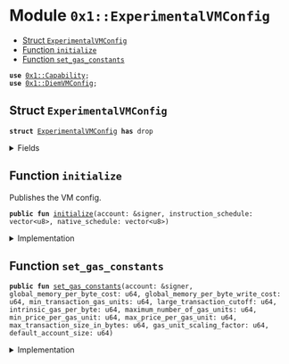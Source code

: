 
<a name="0x1_ExperimentalVMConfig"></a>

# Module `0x1::ExperimentalVMConfig`



-  [Struct `ExperimentalVMConfig`](#0x1_ExperimentalVMConfig_ExperimentalVMConfig)
-  [Function `initialize`](#0x1_ExperimentalVMConfig_initialize)
-  [Function `set_gas_constants`](#0x1_ExperimentalVMConfig_set_gas_constants)


<pre><code><b>use</b> <a href="../../../../../../../experimental/releases/artifacts/current/build/MoveStdlib/docs/Capability.md#0x1_Capability">0x1::Capability</a>;
<b>use</b> <a href="../../../../../../../experimental/releases/artifacts/current/build/CoreFramework/docs/DiemVMConfig.md#0x1_DiemVMConfig">0x1::DiemVMConfig</a>;
</code></pre>



<a name="0x1_ExperimentalVMConfig_ExperimentalVMConfig"></a>

## Struct `ExperimentalVMConfig`



<pre><code><b>struct</b> <a href="ExperimentalVMConfig.md#0x1_ExperimentalVMConfig">ExperimentalVMConfig</a> <b>has</b> drop
</code></pre>



<details>
<summary>Fields</summary>


<dl>
<dt>
<code>dummy_field: bool</code>
</dt>
<dd>

</dd>
</dl>


</details>

<a name="0x1_ExperimentalVMConfig_initialize"></a>

## Function `initialize`

Publishes the VM config.


<pre><code><b>public</b> <b>fun</b> <a href="ExperimentalVMConfig.md#0x1_ExperimentalVMConfig_initialize">initialize</a>(account: &signer, instruction_schedule: vector&lt;u8&gt;, native_schedule: vector&lt;u8&gt;)
</code></pre>



<details>
<summary>Implementation</summary>


<pre><code><b>public</b> <b>fun</b> <a href="ExperimentalVMConfig.md#0x1_ExperimentalVMConfig_initialize">initialize</a>(
    account: &signer,
    instruction_schedule: vector&lt;u8&gt;,
    native_schedule: vector&lt;u8&gt;,
) {
    <a href="../../../../../../../experimental/releases/artifacts/current/build/CoreFramework/docs/DiemVMConfig.md#0x1_DiemVMConfig_initialize">DiemVMConfig::initialize</a>&lt;<a href="ExperimentalVMConfig.md#0x1_ExperimentalVMConfig">ExperimentalVMConfig</a>&gt;(account, instruction_schedule, native_schedule);
    <a href="../../../../../../../experimental/releases/artifacts/current/build/MoveStdlib/docs/Capability.md#0x1_Capability_create">Capability::create</a>&lt;<a href="ExperimentalVMConfig.md#0x1_ExperimentalVMConfig">ExperimentalVMConfig</a>&gt;(account, &<a href="ExperimentalVMConfig.md#0x1_ExperimentalVMConfig">ExperimentalVMConfig</a> {});
}
</code></pre>



</details>

<a name="0x1_ExperimentalVMConfig_set_gas_constants"></a>

## Function `set_gas_constants`



<pre><code><b>public</b> <b>fun</b> <a href="ExperimentalVMConfig.md#0x1_ExperimentalVMConfig_set_gas_constants">set_gas_constants</a>(account: &signer, global_memory_per_byte_cost: u64, global_memory_per_byte_write_cost: u64, min_transaction_gas_units: u64, large_transaction_cutoff: u64, intrinsic_gas_per_byte: u64, maximum_number_of_gas_units: u64, min_price_per_gas_unit: u64, max_price_per_gas_unit: u64, max_transaction_size_in_bytes: u64, gas_unit_scaling_factor: u64, default_account_size: u64)
</code></pre>



<details>
<summary>Implementation</summary>


<pre><code><b>public</b> <b>fun</b> <a href="ExperimentalVMConfig.md#0x1_ExperimentalVMConfig_set_gas_constants">set_gas_constants</a>(
    account: &signer,
    global_memory_per_byte_cost: u64,
    global_memory_per_byte_write_cost: u64,
    min_transaction_gas_units: u64,
    large_transaction_cutoff: u64,
    intrinsic_gas_per_byte: u64,
    maximum_number_of_gas_units: u64,
    min_price_per_gas_unit: u64,
    max_price_per_gas_unit: u64,
    max_transaction_size_in_bytes: u64,
    gas_unit_scaling_factor: u64,
    default_account_size: u64,
) {
    <a href="../../../../../../../experimental/releases/artifacts/current/build/CoreFramework/docs/DiemVMConfig.md#0x1_DiemVMConfig_set_gas_constants">DiemVMConfig::set_gas_constants</a>&lt;<a href="ExperimentalVMConfig.md#0x1_ExperimentalVMConfig">ExperimentalVMConfig</a>&gt;(
        global_memory_per_byte_cost,
        global_memory_per_byte_write_cost,
        min_transaction_gas_units,
        large_transaction_cutoff,
        intrinsic_gas_per_byte,
        maximum_number_of_gas_units,
        min_price_per_gas_unit,
        max_price_per_gas_unit,
        max_transaction_size_in_bytes,
        gas_unit_scaling_factor,
        default_account_size,
        &<a href="../../../../../../../experimental/releases/artifacts/current/build/MoveStdlib/docs/Capability.md#0x1_Capability_acquire">Capability::acquire</a>(account, &<a href="ExperimentalVMConfig.md#0x1_ExperimentalVMConfig">ExperimentalVMConfig</a> {}),
    );
}
</code></pre>



</details>
